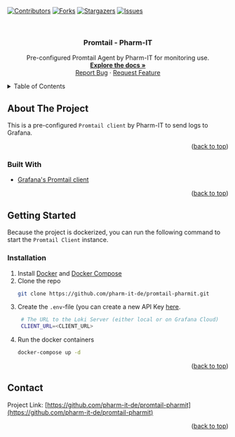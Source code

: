 <div id="top"></div>

<!-- PROJECT SHIELDS -->
<!--
*** I'm using markdown "reference style" links for readability.
*** Reference links are enclosed in brackets [ ] instead of parentheses ( ).
*** See the bottom of this document for the declaration of the reference variables
*** for contributors-url, forks-url, etc. This is an optional, concise syntax you may use.
*** https://www.markdownguide.org/basic-syntax/#reference-style-links
-->
[![Contributors][contributors-shield]][contributors-url]
[![Forks][forks-shield]][forks-url]
[![Stargazers][stars-shield]][stars-url]
[![Issues][issues-shield]][issues-url]



<!-- PROJECT LOGO -->
<br />
<div align="center">

<h3 align="center">Promtail - Pharm-IT</h3>

  <p align="center">
    Pre-configured Promtail Agent by Pharm-IT for monitoring use.
    <br />
    <a href="https://grafana.com/docs/loki/latest/clients/promtail/"><strong>Explore the docs »</strong></a>
    <br />
    <a href="https://github.com/pharm-it-de/promtail-pharmit/issues">Report Bug</a>
    ·
    <a href="https://github.com/pharm-it-de/promtail-pharmit/issues">Request Feature</a>
  </p>
</div>



<!-- TABLE OF CONTENTS -->
<details>
  <summary>Table of Contents</summary>
  <ol>
    <li>
      <a href="#about-the-project">About The Project</a>
      <ul>
        <li><a href="#built-with">Built With</a></li>
      </ul>
    </li>
    <li>
      <a href="#getting-started">Getting Started</a>
      <ul>
        <li><a href="#installation">Installation</a></li>
      </ul>
    </li>
  </ol>
</details>



<!-- ABOUT THE PROJECT -->
## About The Project

This is a pre-configured `Promtail client` by Pharm-IT to send logs to Grafana.

<p align="right">(<a href="#top">back to top</a>)</p>



### Built With

* [Grafana's Promtail client](https://grafana.com/docs/loki/latest/clients/promtail/)

<p align="right">(<a href="#top">back to top</a>)</p>



<!-- GETTING STARTED -->
## Getting Started

Because the project is dockerized, you can run the following command to start the `Promtail Client` instance.

### Installation

1. Install [Docker](https://docs.docker.com/engine/install/) and [Docker Compose](https://docs.docker.com/compose/install/)
2. Clone the repo
   ```sh
   git clone https://github.com/pharm-it-de/promtail-pharmit.git
   ```
3. Create the `.env`-file (you can create a new API Key [here](https://grafana.com/docs/loki/latest/clients/promtail/).
   ```sh
    # The URL to the Loki Server (either local or on Grafana Cloud)
    CLIENT_URL=<CLIENT_URL>
   ```
4. Run the docker containers
   ```sh
   docker-compose up -d
   ```

<p align="right">(<a href="#top">back to top</a>)</p>


<!-- CONTACT -->
## Contact

Project Link: [https://github.com/pharm-it-de/promtail-pharmit](https://github.com/pharm-it-de/promtail-pharmit)

<p align="right">(<a href="#top">back to top</a>)</p>


<!-- MARKDOWN LINKS & IMAGES -->
<!-- https://www.markdownguide.org/basic-syntax/#reference-style-links -->
[contributors-shield]: https://img.shields.io/github/contributors/pharm-it-de/promtail-pharmit.svg?style=for-the-badge
[contributors-url]: https://github.com/pharm-it-de/promtail-pharmit/graphs/contributors
[forks-shield]: https://img.shields.io/github/forks/pharm-it-de/promtail-pharmit.svg?style=for-the-badge
[forks-url]: https://github.com/pharm-it-de/promtail-pharmit/network/members
[stars-shield]: https://img.shields.io/github/stars/pharm-it-de/promtail-pharmit.svg?style=for-the-badge
[stars-url]: https://github.com/pharm-it-de/promtail-pharmit/stargazers
[issues-shield]: https://img.shields.io/github/issues/pharm-it-de/promtail-pharmit.svg?style=for-the-badge
[issues-url]: https://github.com/pharm-it-de/promtail-pharmit/issues
[license-shield]: https://img.shields.io/github/license/pharm-it-de/promtail-pharmit.svg?style=for-the-badge
[license-url]: https://github.com/pharm-it-de/promtail-pharmit/blob/master/LICENSE.txt
[linkedin-shield]: https://img.shields.io/badge/-LinkedIn-black.svg?style=for-the-badge&logo=linkedin&colorB=555
[linkedin-url]: https://www.linkedin.com/company/pharm-it-de